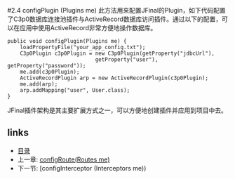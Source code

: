 #2.4 configPlugin (Plugins me)
此方法用来配置JFinal的Plugin，如下代码配置了C3p0数据库连接池插件与ActiveRecord数据库访问插件。通过以下的配置，可以在应用中使用ActiveRecord非常方便地操作数据库。

	public void configPlugin(Plugins me) {
		loadPropertyFile("your_app_config.txt");
		C3p0Plugin c3p0Plugin = new C3p0Plugin(getProperty("jdbcUrl"), 
								getProperty("user"), getProperty("password"));
		me.add(c3p0Plugin);
		ActiveRecordPlugin arp = new ActiveRecordPlugin(c3p0Plugin);
		me.add(arp);
		arp.addMapping("user", User.class);
	}
JFinal插件架构是其主要扩展方式之一，可以方便地创建插件并应用到项目中去。

## links
   * [目录](<preface.md>)
   * 上一章: [configRoute(Routes me)](<2.3.md>)
   * 下一节: [configInterceptor (Interceptors me))

